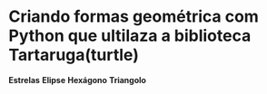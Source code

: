 # Criando formas geométrica com Python que ultilaza a  biblioteca Tartaruga(turtle)

**Estrelas**
**Elipse**
**Hexágono**
**Triangolo**

